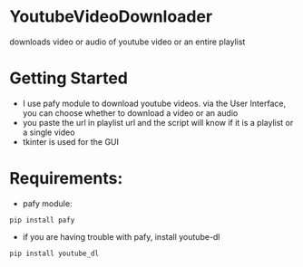 # YoutubeVideoDownloader
downloads video or audio of youtube video or an entire playlist

# Getting Started
* I use pafy module to download youtube videos. via the User Interface, you can choose whether to download a video or an audio
* you paste the url in playlist url and the script will know if it is a playlist or a single video
* tkinter is used for the GUI

# Requirements:
* pafy module: 
```
pip install pafy
```
* if you are having trouble with pafy, install youtube-dl
```
pip install youtube_dl
```
